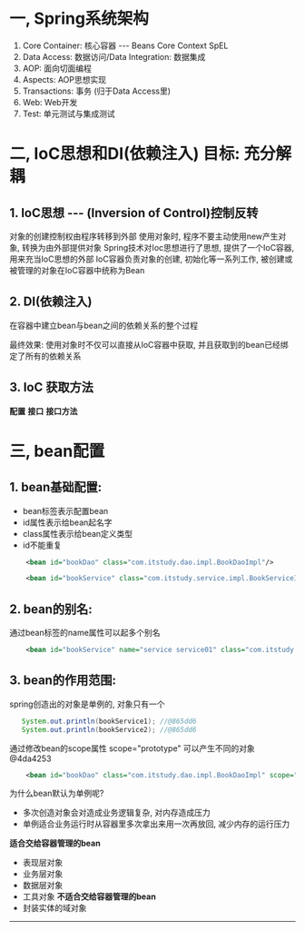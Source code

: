 # 一, Spring系统架构
1. Core Container: 核心容器 --- Beans  Core  Context  SpEL
2. Data Access: 数据访问/Data Integration: 数据集成
3. AOP: 面向切面编程
4. Aspects: AOP思想实现
5. Transactions: 事务  (归于Data Access里)
6. Web: Web开发
7. Test: 单元测试与集成测试

# 二, IoC思想和DI(依赖注入) 目标: 充分解耦
## 1.  IoC思想 --- (Inversion of Control)控制反转
对象的创建控制权由程序转移到外部
使用对象时, 程序不要主动使用new产生对象, 转换为由外部提供对象
Spring技术对Ioc思想进行了思想, 提供了一个IoC容器, 用来充当IoC思想的外部
IoC容器负责对象的创建, 初始化等一系列工作, 被创建或被管理的对象在IoC容器中统称为Bean
## 2. DI(依赖注入)
在容器中建立bean与bean之间的依赖关系的整个过程

最终效果: 使用对象时不仅可以直接从IoC容器中获取, 并且获取到的bean已经绑定了所有的依赖关系

## 3. IoC 获取方法
**配置**
**接口**
**接口方法**

# 三, bean配置
## 1. bean基础配置:

-  bean标签表示配置bean
-  id属性表示给bean起名字
-  class属性表示给bean定义类型
-  id不能重复

```xml
    <bean id="bookDao" class="com.itstudy.dao.impl.BookDaoImpl"/>

    <bean id="bookService" class="com.itstudy.service.impl.BookServiceImpl"/>
```
## 2. bean的别名:
通过bean标签的name属性可以起多个别名
```xml
    <bean id="bookService" name="service service01" class="com.itstudy.service.impl.BookServiceImpl"/>
```

## 3. bean的作用范围:
spring创造出的对象是单例的, 对象只有一个
```java
   System.out.println(bookService1); //@865dd6
   System.out.println(bookService2); //@865dd6
```

通过修改bean的scope属性 scope="prototype" 可以产生不同的对象@4da4253

```xml
    <bean id="bookDao" class="com.itstudy.dao.impl.BookDaoImpl" scope="prototype"/>
```

为什么bean默认为单例呢?

- 多次创造对象会对造成业务逻辑复杂, 对内存造成压力
- 单例适合业务运行时从容器里多次拿出来用一次再放回, 减少内存的运行压力

**适合交给容器管理的bean**
- 表现层对象
- 业务层对象
- 数据层对象
- 工具对象
**不适合交给容器管理的bean**
-  封装实体的域对象

___
